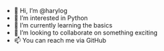 - 👋 Hi, I’m @harylog
- 👀 I’m interested in Python
- 🌱 I’m currently learning the basics
- 💞️ I’m looking to collaborate on something exciting
- 📫 You can reach me via GitHub

<!---
harylog/harylog is a ✨ special ✨ repository because its `README.md` (this file) appears on your GitHub profile.
You can click the Preview link to take a look at your changes.
--->
